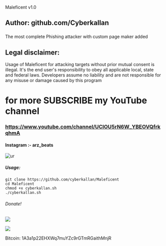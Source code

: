  Maleficent v1.0
## Author: github.com/Cyberkallan
### 
The most complete Phishing attacker with custom page maker added

## Legal disclaimer:
Usage of Maleficent for attacking targets without prior mutual consent is illegal. It's the end user's responsibility to obey all applicable local, state and federal laws. Developers assume no liability and are not responsible for any misuse or damage caused by this program 

# for more SUBSCRIBE my YouTube channel
### https://www.youtube.com/channel/UClOU5rN6W_YBEOVQfrkqhmA

#### Instagram :- arz_beats


![ur](https://user-images.githubusercontent.com/56509491/66862492-9e423d80-efae-11e9-8b2f-004d5381297a.png)




##### Usage:
```
git clone https://github.com/cyberkallan/Maleficent
cd Maleficent
chmod +x cyberkallan.sh
./cyberkallan.sh
```

###### Donate! 
![](https://image.ibb.co/i4ES3U/bc.png)

   ![](https://image.ibb.co/iniWV9/electrum_3_2_2_2018_08_30_21_49_44.png)

Bitcoin: 1A3a1p22EHXWq7muYZc9rGTmRGaithMnjR
